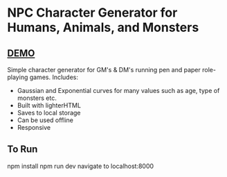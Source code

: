 # NPC Character Generator for Humans, Animals, and Monsters

## [DEMO](https://robertpage.github.io/npc-character-gen/)

Simple character generator for GM's & DM's running pen and paper role-playing games. Includes:
- Gaussian and Exponential curves for many values such as age, type of monsters etc.
- Built with lighterHTML
- Saves to local storage
- Can be used offline
- Responsive

## To Run
npm install
npm run dev
navigate to localhost:8000
